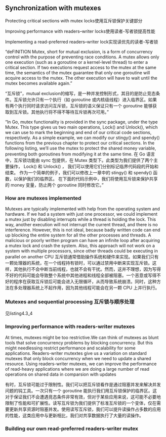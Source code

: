 ## Synchronization with mutexes

Protecting critical sections with mutex locks使用互斥锁保护关键部分

Improving performance with readers–writer locks使用读者-写者锁提高性能

Implementing a read-preferred readers–writer lock实现读优先的读者-写者锁
  

“deFINITION Mutex, short for mutual exclusion, is a form of concurrency control with the purpose of preventing race conditions. A mutex allows only one execution (such as a goroutine or a kernel-level thread) to enter a critical section. If two executions request access to the mutex at the same time, the semantics of the mutex guarantee that only one goroutine will acquire access to the mutex. The other execution will have to wait until the mutex becomes available again.”

“互斥锁”，mutual exclusion的缩写，是一种并发控制形式，其目的是防止竞态条件。互斥锁允许只有一个执行（如 goroutine 或内核级线程）进入临界区。如果有两个执行同时请求访问互斥锁，互斥锁的语义保证只有一个 goroutine 能够获取到互斥锁。其他执行将不得不等待互斥锁再次可用。”


“In Go, mutex functionality is provided in the sync package, under the type Mutex. This type gives us two main operations, Lock() and Unlock(), which we can use to mark the beginning and end of our critical code sections, respectively. As a simple example, we can modify our stingy() and spendy() functions from the previous chapter to protect our critical sections. In the following listing, we’ll use the mutex to protect the shared money variable, preventing both goroutines from modifying it at the same time.
在 Go 语言中，互斥锁功能由 sync 包提供，在 Mutex 类型下。此类型为我们提供了两个主要操作， Lock() 和 Unlock() ，
我们可以使用它们分别标记临界代码段的开始和结束。
作为一个简单的例子，我们可以修改上一章中的 stingy() 和 spendy() 函数，以保护我们的临界区。
在下面的代码示例中，我们将使用互斥锁来保护共享的 money 变量，防止两个 goroutine 同时修改它。”


### How are mutexes implemented

Mutexes are typically implemented with help from the operating system and hardware. If we had a system with just one processor, we could implement a mutex just by disabling interrupts while a thread is holding the lock. This way, another execution will not interrupt the current thread, and there is no interference. However, this is not ideal, because badly written code can end up blocking the entire system for all the other processes and threads. A malicious or poorly written program can have an infinite loop after acquiring a mutex lock and crash the system. Also, this approach will not work on a system with multiple processors, since other threads could be executing in parallel on another CPU
互斥锁通常借助操作系统和硬件来实现。如果我们只有一颗处理器的系统，在一个线程持有锁时，可以通过禁用中断来实现互斥锁。这样，其他执行不会中断当前线程，也就不会有干扰。然而，这并不理想，因为写得不好的代码可能会导致整个系统中其他进程和线程全部被阻塞。一个恶意或写得不好的程序在获取互斥锁后可能会进入无限循环，从而导致系统崩溃。同时，这种方法在多处理器系统上不起作用，因为其他线程可能会在另一颗 CPU 上并行执行。

### Mutexes and sequential processing 互斥锁与顺序处理

见listing4.3_4

### Improving performance with readers-writer mutexes

At times, mutexes might be too restrictive.We can think of mutexes as blunt tools that solve concurrency problems by blocking concurrency.
But this might needlessing restrict performance and scalability for some applications.
Readers-writer mutextes give us a variation on standard mutexes that only block concurrency when we need to update a shared resource. Using readers-writer mutexes, we can improve the performance of read-heavy applications where we are doing a large number of read operations on shared data in comparsion with updates

有时，互斥锁可能过于限制性。我们可以把互斥锁看作是通过阻塞并发来解决并发问题的钝工具。一次只有一个 goroutine 能执行我们用互斥锁保护的临界区。这对于保证我们不会遭遇竞态条件非常有效，但对于某些应用来说，这可能不必要地限制了性能和可扩展性。读写互斥锁为我们提供了标准互斥锁的一个变体，仅在需要更新共享资源时阻塞并发。使用读写互斥锁，我们可以提升读操作占多数的应用的性能，这类应用中与更新相比，我们对共享数据执行了大量的读操作。

### Building our own read-preferred readers-writer mutex



